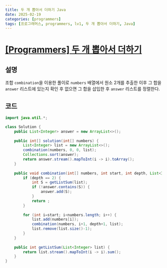 ```yaml
---
title: 두 개 뽑아서 더하기 Java
date: 2025-02-19
categories: [programmers]
tags: [프로그래머스, programmers, lv1, 두 개 뽑아서 더하기, Java]    
---
```


# [[Programmers] 두 개 뽑아서 더하기](https://school.programmers.co.kr/learn/courses/30/lessons/68644)
## 설명
조합 `combination`을 이용한 풀이로
`numbers` 배열에서 원소 2개를 추출한 이후 
그 합을 `answer` 리스트에 있는지 확인 후 없으면 
그 합을 삽입한 후 `answer` 리스트를 정렬한다.

## 코드
```java
import java.util.*; 

class Solution {
    public List<Integer> answer = new ArrayList<>(); 
    
    public int[] solution(int[] numbers) {
        List<Integer> list = new ArrayList<>(); 
        combination(numbers, 0, 0, list);
        Collections.sort(answer); 
        return answer.stream().mapToInt(i -> i).toArray();
    }
    
    public void combination(int[] numbers, int start, int depth, List<Integer> list) {
        if (depth == 2) {
            int S = getListSum(list); 
            if (!answer.contains(S)) {
                answer.add(S); 
            }
            return ;
        }
        
        for (int i=start; i<numbers.length; i++) {
            list.add(numbers[i]); 
            combination(numbers, i+1, depth+1, list); 
            list.remove(list.size()-1); 
        }
    }
    
    public int getListSum(List<Integer> list) {
        return list.stream().mapToInt(i -> i).sum();
    }
}
```